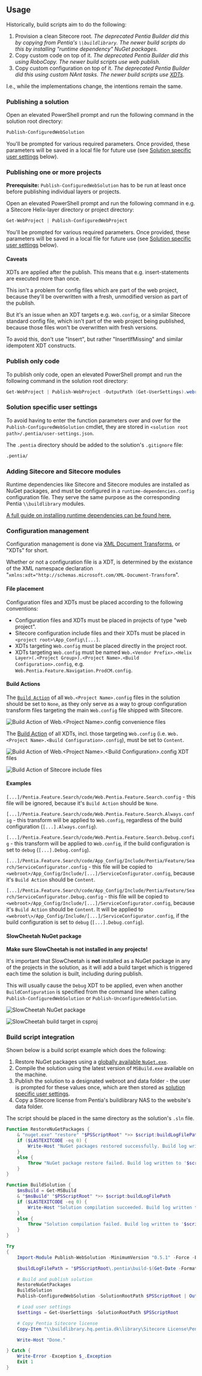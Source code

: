 ## Usage

Historically, build scripts aim to do the following:

1. Provision a clean Sitecore root. *The deprecated Pentia Builder did this by copying from Pentia's `\\buildlibrary`. The newer build scripts do this by installing "runtime dependency" NuGet packages.*
2. Copy custom code on top of it. *The deprecated Pentia Builder did this using RoboCopy. The newer build scripts use web publish.*
3. Copy custom configuration on top of it. *The deprecated Pentia Builder did this using custom NAnt tasks. The newer build scripts use [XDTs](https://msdn.microsoft.com/en-us/library/dd465326(v=vs.110).aspx).*

I.e., while the implementations change, the intentions remain the same.

### Publishing a solution

Open an elevated PowerShell prompt and run the following command in the solution root directory:

```powershell
Publish-ConfiguredWebSolution
```

You'll be prompted for various required parameters. Once provided, these parameters will be saved in a local file for future use (see [Solution specific user settings](#solution-specific-user-settings) below).

### Publishing one or more projects

**Prerequisite:** `Publish-ConfiguredWebSolution` has to be run at least once before publishing individual layers or projects.

Open an elevated PowerShell prompt and run the following command in e.g. a Sitecore Helix-layer directory or project directory:

```powershell
Get-WebProject | Publish-ConfiguredWebProject
```

You'll be prompted for various required parameters. Once provided, these parameters will be saved in a local file for future use (see [Solution specific user settings](#solution-specific-user-settings) below).

#### Caveats 
XDTs are applied after the publish. This means that e.g. insert-statements are executed more than once. 

This isn't a problem for config files which are part of the web project, because they'll be overwritten with a fresh, unmodified version as part of the publish. 

But it's an issue when an XDT targets e.g. `Web.config`, or a similar Sitecore standard config file, which isn't part of the web project being published, because those files won't be overwritten with fresh versions.

To avoid this, don't use "Insert", but rather "InsertIfMissing" and similar idempotent XDT constructs.

### Publish only code

To publish only code, open an elevated PowerShell prompt and run the following command in the solution root directory:

```powershell
Get-WebProject | Publish-WebProject -OutputPath (Get-UserSettings).webrootOutputPath
```

### Solution specific user settings

To avoid having to enter the function parameters over and over for the `Publish-ConfiguredWebSolution` cmdlet, they are stored in `<solution root path>/.pentia/user-settings.json`.

The `.pentia` directory should be added to the solution's `.gitignore` file:

```bash
.pentia/
```

### Adding Sitecore and Sitecore modules

Runtime dependencies like Sitecore and Sitecore modules are installed as NuGet packages, and must be configured in a `runtime-dependencies.config` configuration file.
They serve the same purpose as the corresponding Pentia `\\buildlibrary` modules.

[A full guide on installing runtime dependencies can be found here.](https://sop.pentia.dk/Backend/Package-Management/NuGet/Installing-NuGet-Packages.html)

### Configuration management

Configuration management is done via [XML Document Transforms](https://msdn.microsoft.com/en-us/library/dd465326(v=vs.110).aspx), or "XDTs" for short.

Whether or not a configuration file is a XDT, is determined by the existance of the XML namespace declaration "`xmlns:xdt="http://schemas.microsoft.com/XML-Document-Transform`".

#### File placement
Configuration files and XDTs must be placed according to the following conventions:
* Configuration files and XDTs must be placed in projects of type "web project".
* Sitecore configuration include files and their XDTs must be placed in `<project root>\App_Config\[...]`.
* XDTs targeting `Web.config` must be placed directly in the project root.
* XDTs targeting `Web.config` must be named `Web.<Vendor Prefix>.<Helix Layer>(.<Project Group>).<Project Name>.<Build Configuration>.config`, e.g. `Web.Pentia.Feature.Navigation.ProdCM.config`.

#### Build Actions

The [`Build Action`](https://stackoverflow.com/questions/145752/what-are-the-various-build-action-settings-in-visual-studio-project-properties) of all `Web.<Project Name>.config` files in the solution should be set to `None`, as they only serve as a way to group configuration transform files targeting the main `Web.config` file shipped with Sitecore.

![Build Action of `Web.<Project Name>.config` convenience files](/docs/images/web.config-build-action.png)

The [Build Action](https://stackoverflow.com/questions/145752/what-are-the-various-build-action-settings-in-visual-studio-project-properties) of all XDTs, incl. those targeting `Web.config` (i.e. `Web.<Project Name>.<Build Configuration>.config`), must be set to `Content`.

![Build Action of `Web.<Project Name>.<Build Configuration>.config` XDT files](/docs/images/web.config-xdt-build-action.png)

![Build Action of Sitecore include files](/docs/images/include.config-build-action.png)

#### Examples

`[...]/Pentia.Feature.Search/code/Web.Pentia.Feature.Search.config` - this file will be ignored, because it's `Build Action` should be `None`.

`[...]/Pentia.Feature.Search/code/Web.Pentia.Feature.Search.Always.config` - this transform will be applied to `Web.config`, regardless of the build configuration (`[...].Always.config`).

`[...]/Pentia.Feature.Search/code/Web.Pentia.Feature.Search.Debug.config` - this transform will be applied to `Web.config`, if the build configuration is set to `debug` (`[...].Debug.config`).

`[...]/Pentia.Feature.Search/code/App_Config/Include/Pentia/Feature/Search/ServiceConfigurator.config` - this file will be copied to `<webroot>/App_Config/Include/[...]/ServiceConfigurator.config`, because it's `Build Action` should be `Content`.

`[...]/Pentia.Feature.Search/code/App_Config/Include/Pentia/Feature/Search/ServiceConfigurator.Debug.config` - this file will be copied to `<webroot>/App_Config/Include/[...]/ServiceConfigurator.config`, because it's `Build Action` should be `Content`. It will be applied to `<webroot\>/App_Config/Include/[...]/ServiceConfigurator.config`, if the build configuration is set to `debug` (`[...].Debug.config`).

#### SlowCheetah NuGet package

**Make sure SlowCheetah is not installed in any projects!**

It's important that SlowCheetah is **not** installed as a NuGet package in any of the projects in the solution, as it will add a build target which is triggered each time the solution is built, including during publish. 

This will usually cause the `Debug` XDT to be applied, even when another `BuildConfiguration` is specified from the command line when calling `Publish-ConfiguredWebSolution` or `Publish-UnconfiguredWebSolution`.

![SlowCheetah NuGet package](/docs/images/slow-cheetah-nuget-package.png)

![SlowCheetah build target in csproj](/docs/images/slow-cheetah-build-target.png)

### Build script integration

Shown below is a build script example which does the following:

1. Restore NuGet packages using a [globally available `NuGet.exe`](https://docs.microsoft.com/en-us/nuget/tools/nuget-exe-cli-reference).
2. Compile the solution using the latest version of `MSBuild.exe` available on the machine.
3. Publish the solution to a designated webroot and data folder - the user is prompted for these values once, which are then stored as [solution specific user settings](#solution-specific-user-settings).
4. Copy a Sitecore license from Pentia's buildlibrary NAS to the website's data folder.

The script should be placed in the same directory as the solution's `.sln` file.

```powershell
Function RestoreNuGetPackages {
    & "nuget.exe" "restore" "$PSScriptRoot" *>> $script:buildLogFilePath
    if ($LASTEXITCODE -eq 0) {
        Write-Host "NuGet packages restored successfully. Build log written to '$script:buildLogFilePath'"
    }
    else {
        Throw "NuGet package restore failed. Build log written to '$script:buildLogFilePath'"
    }
}

Function BuildSolution {    
    $msBuild = Get-MSBuild
    & "$msBuild" "$PSScriptRoot" *>> $script:buildLogFilePath
    if ($LASTEXITCODE -eq 0) {
        Write-Host "Solution compilation succeeded. Build log written to '$script:buildLogFilePath'"
    }
    else {
        Throw "Solution compilation failed. Build log written to '$script:buildLogFilePath'"
    }
}

Try
{
    Import-Module Publish-WebSolution -MinimumVersion "0.5.1" -Force -ErrorAction Stop

    $buildLogFilePath = "$PSScriptRoot\.pentia\build-$(Get-Date -Format "yyyy-MM-dd.HH.mm.ss").log"

    # Build and publish solution
    RestoreNuGetPackages
    BuildSolution
    Publish-ConfiguredWebSolution -SolutionRootPath $PSScriptRoot | Out-Null

    # Load user settings
    $settings = Get-UserSettings -SolutionRootPath $PSScriptRoot

    # Copy Pentia Sitecore license
    Copy-Item "\\buildlibrary.hq.pentia.dk\library\Sitecore License\Pentia 8.x\www\Data\pentia.license.xml" "$($settings.dataOutputPath)\license.xml" -ErrorAction Stop

    Write-Host "Done."

} Catch {
    Write-Error -Exception $_.Exception
    Exit 1
}
```
